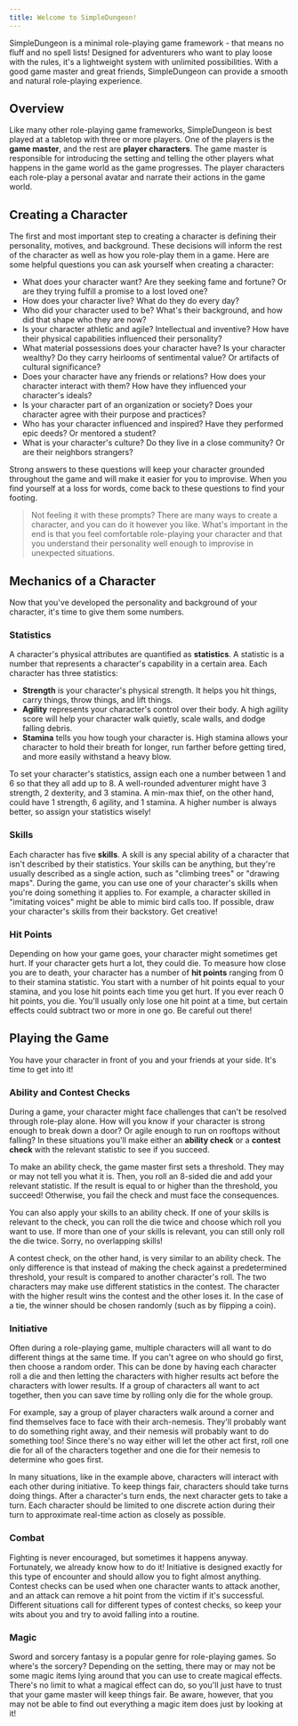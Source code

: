 ```yaml
---
title: Welcome to SimpleDungeon!
---
```


SimpleDungeon is a minimal role-playing game framework - that means no fluff and no spell lists! Designed for adventurers who want to play loose with the rules, it's a lightweight system with unlimited possibilities. With a good game master and great friends, SimpleDungeon can provide a smooth and natural role-playing experience.

## Overview

Like many other role-playing game frameworks, SimpleDungeon is best played at a tabletop with three or more players. One of the players is the **game master**, and the rest are **player characters**. The game master is responsible for introducing the setting and telling the other players what happens in the game world as the game progresses. The player characters each role-play a personal avatar and narrate their actions in the game world.

## Creating a Character

The first and most important step to creating a character is defining their personality, motives, and background. These decisions will inform the rest of the character as well as how you role-play them in a game. Here are some helpful questions you can ask yourself when creating a character:

- What does your character want? Are they seeking fame and fortune? Or are they trying fulfill a promise to a lost loved one?
- How does your character live? What do they do every day?
- Who did your character used to be? What's their background, and how did that shape who they are now?
- Is your character athletic and agile? Intellectual and inventive? How have their physical capabilities influenced their personality?
- What material possessions does your character have? Is your character wealthy? Do they carry heirlooms of sentimental value? Or artifacts of cultural significance?
- Does your character have any friends or relations? How does your character interact with them? How have they influenced your character's ideals?
- Is your character part of an organization or society? Does your character agree with their purpose and practices?
- Who has your character influenced and inspired? Have they performed epic deeds? Or mentored a student?
- What is your character's culture? Do they live in a close community? Or are their neighbors strangers?

Strong answers to these questions will keep your character grounded throughout the game and will make it easier for you to improvise. When you find yourself at a loss for words, come back to these questions to find your footing.

> Not feeling it with these prompts? There are many ways to create a character, and you can do it however you like. What's important in the end is that you feel comfortable role-playing your character and that you understand their personality well enough to improvise in unexpected situations.

## Mechanics of a Character

Now that you've developed the personality and background of your character, it's time to give them some numbers.

### Statistics

A character's physical attributes are quantified as **statistics**. A statistic is a number that represents a character's capability in a certain area. Each character has three statistics:

- **Strength** is your character's physical strength. It helps you hit things, carry things, throw things, and lift things.
- **Agility** represents your character's control over their body. A high agility score will help your character walk quietly, scale walls, and dodge falling debris.
- **Stamina** tells you how tough your character is. High stamina allows your character to hold their breath for longer, run farther before getting tired, and more easily withstand a heavy blow.

To set your character's statistics, assign each one a number between 1 and 6 so that they all add up to 8. A well-rounded adventurer might have 3 strength, 2 dexterity, and 3 stamina. A min-max thief, on the other hand, could have 1 strength, 6 agility, and 1 stamina. A higher number is always better, so assign your statistics wisely!

### Skills

Each character has five **skills**. A skill is any special ability of a character that isn't described by their statistics. Your skills can be anything, but they're usually described as a single action, such as "climbing trees" or "drawing maps". During the game, you can use one of your character's skills when you're doing something it applies to. For example, a character skilled in "imitating voices" might be able to mimic bird calls too. If possible, draw your character's skills from their backstory. Get creative!

### Hit Points

Depending on how your game goes, your character might sometimes get hurt. If your character gets hurt a lot, they could die. To measure how close you are to death, your character has a number of **hit points** ranging from 0 to their stamina statistic. You start with a number of hit points equal to your stamina, and you lose hit points each time you get hurt. If you ever reach 0 hit points, you die. You'll usually only lose one hit point at a time, but certain effects could subtract two or more in one go. Be careful out there!

## Playing the Game

You have your character in front of you and your friends at your side. It's time to get into it!

### Ability and Contest Checks

During a game, your character might face challenges that can't be resolved through role-play alone. How will you know if your character is strong enough to break down a door? Or agile enough to run on rooftops without falling? In these situations you'll make either an **ability check** or a **contest check** with the relevant statistic to see if you succeed.

To make an ability check, the game master first sets a threshold. They may or may not tell you what it is. Then, you roll an 8-sided die and add your relevant statistic. If the result is equal to or higher than the threshold, you succeed! Otherwise, you fail the check and must face the consequences.

You can also apply your skills to an ability check. If one of your skills is relevant to the check, you can roll the die twice and choose which roll you want to use. If more than one of your skills is relevant, you can still only roll the die twice. Sorry, no overlapping skills!

A contest check, on the other hand, is very similar to an ability check. The only difference is that instead of making the check against a predetermined threshold, your result is compared to another character's roll. The two characters may make use different statistics in the contest. The character with the higher result wins the contest and the other loses it. In the case of a tie, the winner should be chosen randomly (such as by flipping a coin).

### Initiative

Often during a role-playing game, multiple characters will all want to do different things at the same time. If you can't agree on who should go first, then choose a random order. This can be done by having each character roll a die and then letting the characters with higher results act before the characters with lower results. If a group of characters all want to act together, then you can save time by rolling only die for the whole group.

For example, say a group of player characters walk around a corner and find themselves face to face with their arch-nemesis. They'll probably want to do something right away, and their nemesis will probably want to do something too! Since there's no way either will let the other act first, roll one die for all of the characters together and one die for their nemesis to determine who goes first.

In many situations, like in the example above, characters will interact with each other during initiative. To keep things fair, characters should take turns doing things. After a character's turn ends, the next character gets to take a turn. Each character should be limited to one discrete action during their turn to approximate real-time action as closely as possible.

### Combat

Fighting is never encouraged, but sometimes it happens anyway. Fortunately, we already know how to do it! Initiative is designed exactly for this type of encounter and should allow you to fight almost anything. Contest checks can be used when one character wants to attack another, and an attack can remove a hit point from the victim if it's successful. Different situations call for different types of contest checks, so keep your wits about you and try to avoid falling into a routine.

### Magic

Sword and sorcery fantasy is a popular genre for role-playing games. So where's the sorcery? Depending on the setting, there may or may not be some magic items lying around that you can use to create magical effects. There's no limit to what a magical effect can do, so you'll just have to trust that your game master will keep things fair. Be aware, however, that you may not be able to find out everything a magic item does just by looking at it!
